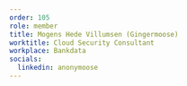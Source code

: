 ```yaml
---
order: 105
role: member
title: Mogens Hede Villumsen (Gingermoose)
worktitle: Cloud Security Consultant
workplace: Bankdata
socials:
  linkedin: anonymoose
---
```

